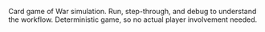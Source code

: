 Card game of War simulation. Run, step-through, and debug to understand the workflow. Deterministic game, so no actual player involvement needed. 
